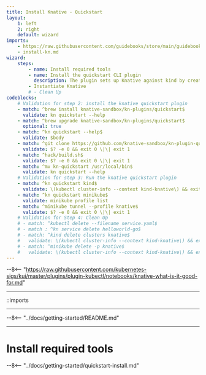 ```yaml
---
title: Install Knative - Quickstart
layout:
    1: left
    2: right
    default: wizard
imports:
    - https://raw.githubusercontent.com/guidebooks/store/main/guidebooks/kubernetes/kubectl.md
    - install-kn.md
wizard:
    steps:
        - name: Install required tools
        - name: Install the quickstart CLI plugin
          description: The plugin sets up Knative against kind by creating a kind cluster populated with Knative
        - Instantiate Knative
        # - Clean Up
codeblocks:
    # Validation for step 2: install the knative quickstart plugin
    - match: ^brew install knative-sandbox/kn-plugins/quickstart$
      validate: kn quickstart --help
    - match: ^brew upgrade knative-sandbox/kn-plugins/quickstart$
      optional: true
    - match: ^kn quickstart --help$
      validate: $body
    - match: ^git clone https://github.com/knative-sandbox/kn-plugin-quickstart.git
      validate: $? -e 0 && exit 0 \|\| exit 1
    - match: ^hack/build.sh$
      validate: $? -e 0 && exit 0 \|\| exit 1
    - match: ^mv kn-quickstart /usr/local/bin$
      validate: kn quickstart --help
    # Validation for step 3: Run the knative quickstart plugin
    - match: ^kn quickstart kind$
      validate: \(kubectl cluster-info --context kind-knative\) && exit 0 \|\| exit 1
    - match: ^kn quickstart minikube$
      validate: minikube profile list
    - match: ^minikube tunnel --profile knative$
      validate: $? -e 0 && exit 0 \|\| exit 1
    # Validation for Step 4: Clean Up
    # - match: ^kubectl delete --filename service.yaml$
    # - match : ^kn service delete helloworld-go$
    # - match: ^kind delete clusters knative$
    #   validate: \(kubectl cluster-info --context kind-knative\) && exit 1 \|\| exit 0
    # - match: ^minikube delete -p knative$
    #   validate: \(kubectl cluster-info --context kind-knative\) && exit 1 \|\| exit 0
---
```


--8<-- "https://raw.githubusercontent.com/kubernetes-sigs/kui/master/plugins/plugin-kubectl/notebooks/knative-what-is-it-good-for.md"

---

::imports

---

--8<-- "../docs/getting-started/README.md"

---

# Install required tools

--8<-- "../docs/getting-started/quickstart-install.md"

<!-- --8<-- "../docs/getting-started/clean-up.md" -->
